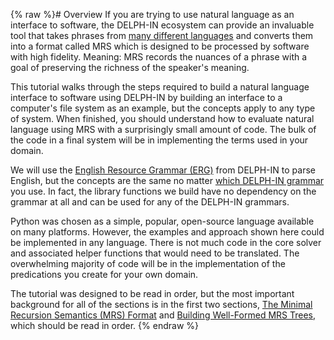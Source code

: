 {% raw %}# Overview
If you are trying to use natural language as an interface to software, the DELPH-IN ecosystem can provide an invaluable tool that takes phrases from [many different languages](../NorsourceTop) and converts them into a format called MRS which is designed to be processed by software with high fidelity. Meaning: MRS records the nuances of a phrase with a goal of preserving the richness of the speaker's meaning.

This tutorial walks through the steps required to build a natural language interface to software using DELPH-IN by building an interface to a computer's file system as an example, but the concepts apply to any type of system. When finished, you should understand how to evaluate natural language using MRS with a surprisingly small amount of code. The bulk of the code in a final system will be in implementing the terms used in your domain.

We will use the [English Resource Grammar (ERG)](../ErgTop) from DELPH-IN to parse English, but the concepts are the same no matter [which DELPH-IN grammar](../NorsourceTop) you use.  In fact, the library functions we build have no dependency on the grammar at all and can be used for any of the DELPH-IN grammars.

Python was chosen as a simple, popular, open-source language available on many platforms. However, the examples and approach shown here could be implemented in any language. There is not much code in the core solver and associated helper functions that would need to be translated. The overwhelming majority of code will be in the implementation of the predications you create for your own domain.

The tutorial was designed to be read in order, but the most important background for all of the sections is in the first two sections, [The Minimal Recursion Semantics (MRS) Format](../devhowtoMRS) and [Building Well-Formed MRS Trees](../devhowtoWellFormedTree), which should be read in order. 
<update date omitted for speed>{% endraw %}